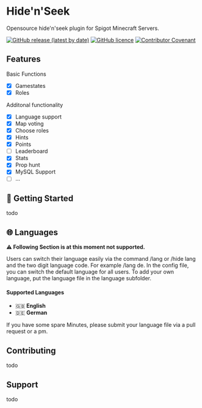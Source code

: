 # Hide'n'Seek
Opensource hide'n'seek plugin for Spigot Minecraft Servers.

[![GitHub release (latest by date)](https://img.shields.io/github/v/release/Niklashere/Spigot_Hidenseek)](https://github.com/Niklashere/Spigot_Hidenseek/releases)
[![GitHub licence](https://img.shields.io/github/license/niklashere/Spigot_Hidenseek)](LICENSE)
[![Contributor Covenant](https://img.shields.io/badge/Contributor%20Covenant-2.1-4baaaa.svg)](.github/CODE_OF_CONDUCT.md)

## Features

Basic Functions
- [x] Gamestates
- [x] Roles

Additonal functionality
- [x] Language support
- [x] Map voting
- [x] Choose roles
- [x] Hints
- [x] Points
- [ ] Leaderboard
- [x] Stats
- [x] Prop hunt
- [x] MySQL Support
- [ ] ...

## 🚀 Getting Started

todo

## 🌐 Languages
**⚠️ Following Section is at this moment not supported.**

Users can switch their language easily via the command /lang or /hide lang and the two digit language code. For example /lang de.
In the config file, you can switch the default language for all users.
To add your own language, put the language file in the language subfolder.

#### Supported Languages
- 🇬🇧 **English**
- 🇩🇪 **German**

If you have some spare Minutes, please submit your language file via a pull request or a pm.

## Contributing

todo

## Support

todo
